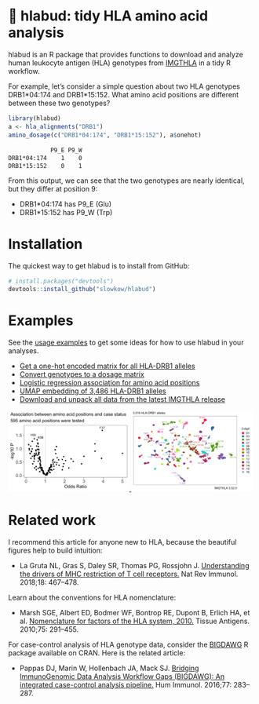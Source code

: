 # 🐶 hlabud: tidy HLA amino acid analysis

hlabud is an R package that provides functions to download and analyze
human leukocyte antigen (HLA) genotypes from
[IMGTHLA](https://github.com/ANHIG/IMGTHLA) in a tidy R workflow.

For example, let’s consider a simple question about two HLA genotypes
DRB1\*04:174 and DRB1\*15:152. What amino acid positions are different
between these two genotypes?

```r
library(hlabud)
a <- hla_alignments("DRB1")
amino_dosage(c("DRB1*04:174", "DRB1*15:152"), a$onehot)
```

```
            P9_E P9_W
DRB1*04:174    1    0
DRB1*15:152    0    1
```

From this output, we can see that the two genotypes are nearly
identical, but they differ at position 9:

-   DRB1\*04:174 has P9\_E (Glu)
-   DRB1\*15:152 has P9\_W (Trp)

Installation
============

The quickest way to get hlabud is to install from GitHub:

```r
# install.packages("devtools")
devtools::install_github("slowkow/hlabud")
```

Examples
========

See the [usage examples](vignettes/examples.md) to get some ideas for
how to use hlabud in your analyses.

-   [Get a one-hot encoded matrix for all HLA-DRB1
    alleles](articles/examples.html#get-a-one-hot-encoded-matrix-for-all-hla-drb1-alleles)
-   [Convert genotypes to a dosage
    matrix](articles/examples.html#convert-genotypes-to-a-dosage-matrix)
-   [Logistic regression association for amino acid
    positions](articles/examples.html#logistic-regression-association-for-amino-acid-positions)
-   [UMAP embedding of 3,486 HLA-DRB1
    alleles](articles/examples.html#umap-embedding-of-3486-hla-drb1-alleles)
-   [Download and unpack all data from the latest IMGTHLA
    release](articles/examples.html#download-and-unpack-all-data-from-the-latest-imgthla-release)

<a href="articles/examples.html">
<img width="49%" src="articles/examples_files/figure-html/glm-volcano-1.png">
<img width="49%" src="articles/examples_files/figure-html/umap1-1.png">
</a>

Related work
============

I recommend this article for anyone new to HLA, because the beautiful
figures help to build intuition:

-   La Gruta NL, Gras S, Daley SR, Thomas PG, Rossjohn J. [Understanding
    the drivers of MHC restriction of T cell
    receptors.](https://www.ncbi.nlm.nih.gov/pubmed/29636542) Nat Rev
    Immunol. 2018;18: 467–478.

Learn about the conventions for HLA nomenclature:

-   Marsh SGE, Albert ED, Bodmer WF, Bontrop RE, Dupont B, Erlich HA, et
    al. [Nomenclature for factors of the HLA
    system, 2010.](https://www.ncbi.nlm.nih.gov/pubmed/20356336) Tissue
    Antigens. 2010;75: 291–455.

For case-control analysis of HLA genotype data, consider the
[BIGDAWG](https://CRAN.R-project.org/package=BIGDAWG) R package
available on CRAN. Here is the related article:

-   Pappas DJ, Marin W, Hollenbach JA, Mack SJ. [Bridging ImmunoGenomic
    Data Analysis Workflow Gaps (BIGDAWG): An integrated case-control
    analysis pipeline.](https://pubmed.ncbi.nlm.nih.gov/26708359) Hum
    Immunol. 2016;77: 283–287.
